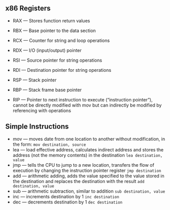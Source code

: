 ## x86 Registers
  - RAX — Stores function return values

  - RBX — Base pointer to the data section

  - RCX — Counter for string and loop operations

  - RDX — I/O (input/output) pointer

  - RSI — Source pointer for string operations

  - RDI — Destination pointer for string operations

  - RSP — Stack pointer

  - RBP — Stack frame base pointer

  - RIP — Pointer to next instruction to execute (“instruction pointer”), cannot be directly modified with mov 
          but can indirectly be modified by referencing with operations


## Simple Instructions
  - mov — moves date from one location to another without modification, in the form:
    `mov destination, source`
  - lea — load effective address, calculates indirect address and stores the address (not the memory contents) in the destination
    `lea destination, value`
  - jmp — tells the CPU to jump to a new location, transfers the flow of execution by changing the instruction pointer register
    `jmp destination`
  - add — arithmetic adding, adds the value specified to the value stored in the destination and replaces the destination with the result
    `add destination, value`
  - sub — arithmetic subtraction, similar to addition
    `sub destination, value`
  - inc — increments destination by 1
    `inc destination`
  - dec — decrements destination by 1
    `dec destination`